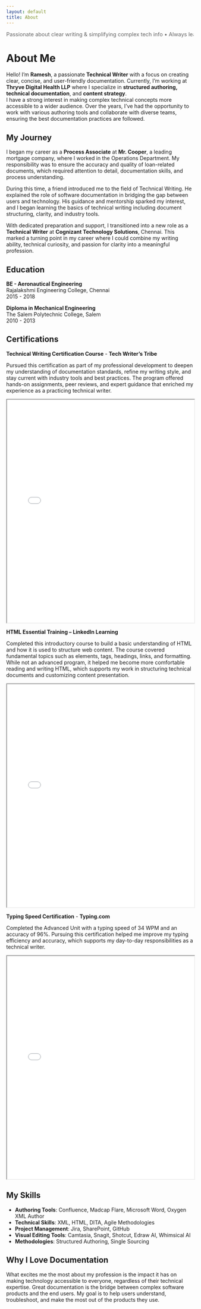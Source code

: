 ```yaml
---
layout: default
title: About
---
```

<div style="overflow:hidden; white-space: nowrap; font-size: 0.9rem; color: #666; animation: marquee 30s linear infinite;">
  Passionate about clear writing & simplifying complex tech info • Always learning & evolving • Let's build great docs together!
</div>

# About Me

Hello! I’m **Ramesh**, a passionate **Technical Writer** with a focus on creating clear, concise, and user-friendly documentation. Currently, I’m working at **Thryve Digital Health LLP** where I specialize in **structured authoring, technical documentation**, and **content strategy**.  
I have a strong interest in making complex technical concepts more accessible to a wider audience. Over the years, I’ve had the opportunity to work with various authoring tools and collaborate with diverse teams, ensuring the best documentation practices are followed.

## My Journey

I began my career as a **Process Associate** at **Mr. Cooper**, a leading mortgage company, where I worked in the Operations Department. My responsibility was to ensure the accuracy and quality of loan-related documents, which required attention to detail, documentation skills, and process understanding.

During this time, a friend introduced me to the field of Technical Writing. He explained the role of software documentation in bridging the gap between users and technology. His guidance and mentorship sparked my interest, and I began learning the basics of technical writing including document structuring, clarity, and industry tools.

With dedicated preparation and support, I transitioned into a new role as a **Technical Writer** at **Cognizant Technology Solutions**, Chennai. This marked a turning point in my career where I could combine my writing ability, technical curiosity, and passion for clarity into a meaningful profession.

## Education

**BE - Aeronautical Engineering**   
Rajalakshmi Engineering College, Chennai  
2015 - 2018

**Diploma in Mechanical Engineering**   
The Salem Polytechnic College, Salem  
2010 - 2013

## Certifications

**Technical Writing Certification Course** - **Tech Writer’s Tribe**

Pursued this certification as part of my professional development to deepen my understanding of documentation standards, refine my writing style, and stay current with industry tools and best practices. The program offered hands-on assignments, peer reviews, and expert guidance that enriched my experience as a practicing technical writer.

<iframe src="documents/Ramesh_TWT_Cert.pdf" width="100%" height="600px">
    This browser does not support PDFs. Please download the PDF to view it:
    <a href="documents/Ramesh_TWT_Cert.pdf">Download PDF</a>.
</iframe>

<br>

**HTML Essential Training – LinkedIn Learning**  

Completed this introductory course to build a basic understanding of HTML and how it is used to structure web content. The course covered fundamental topics such as elements, tags, headings, links, and formatting. While not an advanced program, it helped me become more comfortable reading and writing HTML, which supports my work in structuring technical documents and customizing content presentation.  

<iframe src="documents/HTML_Cert.pdf" width="100%" height="600px">
    This browser does not support PDFs. Please download the PDF to view it:
    <a href="documents/HTML_Cert.pdf">Download PDF</a>.
</iframe>  

<br>

**Typing Speed Certification** - **Typing.com**

Completed the Advanced Unit with a typing speed of 34 WPM and an accuracy of 96%. Pursuing this certification helped me improve my typing efficiency and accuracy, which supports my day-to-day responsibilities as a technical writer.

<iframe src="documents/Touch_typing_Cert.pdf" width="100%" height="600px">
    This browser does not support PDFs. Please download the PDF to view it:
    <a href="documents/Touch_typing_Cert.pdf">Download PDF</a>.
</iframe>  

## My Skills

- **Authoring Tools**: Confluence, Madcap Flare, Microsoft Word, Oxygen XML Author
- **Technical Skills**: XML, HTML, DITA, Agile Methodologies
- **Project Management**: Jira, SharePoint, GitHub
- **Visual Editing Tools**: Camtasia, Snagit, Shotcut, Edraw AI, Whimsical AI
- **Methodologies**: Structured Authoring, Single Sourcing
 
## Why I Love Documentation

What excites me the most about my profession is the impact it has on making technology accessible to everyone, regardless of their technical expertise. Great documentation is the bridge between complex software products and the end users. My goal is to help users understand, troubleshoot, and make the most out of the products they use.


